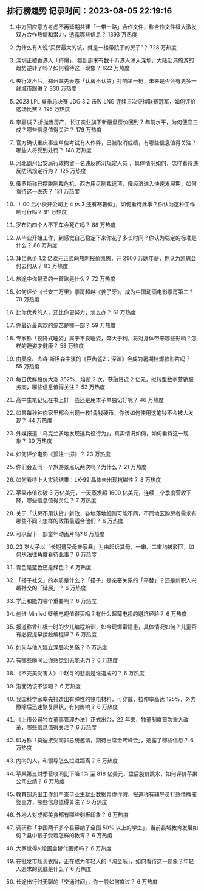 
## 排行榜趋势 记录时间：2023-08-05 22:19:16
  
  1. 中方回应意方考虑不再延期共建「一带一路」合作文件，称合作文件极大激发双方合作热情和潜力，透露哪些信息？ 1393 万热度
    
  2. 为什么有人说“买房最大的坑，就是一楼带院子的房子”？ 728 万热度
    
  3. 深圳正被香港人「挤爆」，每到周末有数十万港人涌入深圳，大陆赴港旅游的趋势逆转了吗？如何看待这一现象？ 622 万热度
    
  4. 央行发声后，郑州率先表态「认房不认贷」打响第一枪，未来是否会有更多一线城市跟进？ 330 万热度
    
  5. 2023 LPL 夏季总决赛 JDG 3:2 击败 LNG 连续三次夺得联赛冠军，如何评价这场比赛？ 195 万热度
    
  6. 李嘉诚 7 折抛售房产，长江实业旗下新楼盘房价回到 7 年前水平，为何便宜三成？哪些信息值得关注？ 179 万热度
    
  7. 官方确认重庆事业单位考试有人作弊，已被取消成绩，有哪些信息值得关注？哪些人将受到处罚？ 148 万热度
    
  8. 河北霸州公安局行政拘留一名违反防汛规定人员 ，具体情况如何，怎样看待违反防汛规定行为？ 125 万热度
    
  9. 俄罗斯称已摆脱制裁危机，西方用尽制裁选项，俄经济进入快速发展期，如何看待这一表态？ 121 万热度
    
  10. 「 00 后小伙开公司上 4 休 3 还有寒暑假」，如何看待此事？你认为这种工作制可行吗？ 91 万热度
    
  11. 罗布泊四个人不下车会死亡吗？ 88 万热度
    
  12. 从毕业开始工作，到感觉自己稳定下来你花了多长时间？你认为稳定的标准是什么？ 86 万热度
    
  13. 拜仁总价 1.2 亿欧元正式向热刺报价凯恩，开 2900 万欧年薪，你认为凯恩会何去何从？ 83 万热度
    
  14. 旅途中你最爱的一首歌是什么？ 72 万热度
    
  15. 如何评价《长安三万里》票房超越《姜子牙》，成为中国动画电影票房第二？ 70 万热度
    
  16. 比你优秀的人，还比你更努力，怎么办？ 61 万热度
    
  17. 你最近最喜欢的综艺是哪一部？ 59 万热度
    
  18. 专家称「投降式睡姿」属于不良睡姿，弊大于利，将对身体带来哪些影响？怎样的睡姿才健康？ 58 万热度
    
  19. 由吴京、杰森·斯坦森主演的《巨齿鲨2：深渊》会成为暑期档爆款影片吗？ 55 万热度
    
  20. 每日优鲜股价大涨 352%，熔断 2 次，获融资近 2 亿元，拟转型数字营销服务商，哪些信息值得关注？ 53 万热度
    
  21. 高中生笔记记在书上好一些还是用本子单独记好呢？ 46 万热度
    
  22. 如果每秒钟你家里都会出现一枚1角钱硬币，你该如何使用这笔钱不会被人发现？ 44 万热度
    
  23. 外媒报道「乌克兰多地发现逃兵役行为」，真实情况如何，如何看待这一现象？ 30 万热度
    
  24. 如何评价电影《孤注一掷》？ 23 万热度
    
  25. 你们会去同一个旅游景点玩两次吗？为什么？ 21 万热度
    
  26. 如何看待上大实验结果：LK-99 晶体未出现抗磁性？ 8 万热度
    
  27. 苹果市值跌破 3 万亿美元，一天蒸发超 1600 亿美元，连续三个季度营收下降，哪些信息值得关注？ 7 万热度
    
  28. 关于「认房不用认贷」新政，各地落地细则可能不同，不同地区购房者需求有哪些不同？怎样的政策最适合他们？ 6 万热度
    
  29. 可以留下一部童年动画片吗? 6 万热度
    
  30. 23 岁女子以「长期遭受母亲家暴」为由起诉其母，一审、二审均被驳回，如何从法律角度看待此事？ 6 万热度
    
  31. 青色是蓝色还是绿色？ 6 万热度
    
  32. 「搭子社交」的本质是什么？「搭子」是亲密关系的「平替」？还是新职人兴趣社交的「延展」？ 6 万热度
    
  33. 学历和能力哪个重要啊？ 6 万热度
    
  34. 创维 Miniled 壁纸电视值得买吗？有什么超薄电视的避坑经验？ 6 万热度
    
  35. 报道称曾红极一时的少儿编程培训，如今现爆雷隐患，具体情况如何？儿童否有必要提早接触编程课？ 6 万热度
    
  36. 如何与他人建立深层次关系？ 6 万热度
    
  37. 有哪些瞬间让你感觉到无能无力？ 6 万热度
    
  38. 《不完美受害人》中赵寻的悲剧是谁造成的？ 6 万热度
    
  39. 泡面汤该不该喝？ 6 万热度
    
  40. 我国科学家率先打造出有弹性的铁电材料，可穿戴，拉伸率高达 125%，外力撤除后迅速恢复原状，有何影响？ 6 万热度
    
  41. 《上市公司独立董事管理办法》正式出台，22 年来，独董制度首次重大改革，哪些信息值得关注？ 6 万热度
    
  42. 印方称「莫迪接受南非总统邀请，期待出席金砖峰会」，透露了哪些信息？ 6 万热度
    
  43. 内向的人，和领导怎么拉进距离？ 6 万热度
    
  44. 苹果第三财季营收同比下降 1% 至 818 亿美元，盘后股价跳水，如何评价苹果公司业绩？ 6 万热度
    
  45. 教育部派出工作组严查毕业生就业数据弄虚作假，报道称有辅导员打感情牌催签三方，哪些信息值得关注？ 6 万热度
    
  46. 外地人对成都美食都有哪些刻板印象？ 6 万热度
    
  47. 调研称「中国两千多个县容纳了全国 50% 以上的学生」，当前县域教育发展如何？县中孩子受着怎样的教育？ 6 万热度
    
  48. 大家觉得ai绘画会替代画师吗？ 6 万热度
    
  49. 在批发市场买衣服，正在成为年轻人的「淘金乐」，如何看待这一现象？年轻人追求的到底是什么？ 6 万热度
    
  50. 长途出行时无聊的「交通时间」，你一般如何度过？ 6 万热度
    